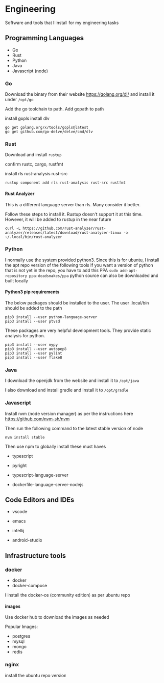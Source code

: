 # Engineering

Software and tools that I install for my engineering tasks

## Programming Languages

* Go
* Rust
* Python
* Java
* Javascript (node)

### Go

Download the binary from their website
https://golang.org/dl/
and install it under `/opt/go`

Add the go toolchain to path.
Add gopath to path

install gopls
install dlv

```
go get golang.org/x/tools/gopls@latest
go get github.com/go-delve/delve/cmd/dlv
```

### Rust 

Download and install `rustup`

confirm rustc, cargo, rustfmt

install rls rust-analysis rust-src

```
rustup component add rls rust-analysis rust-src rustfmt
```


#### Rust Analyzer 

This is a different language server than rls. Many consider it better.

Follow these steps to install it. Rustup doesn't support it at this time.
However, it will be added to rustup in the near future

```
curl -L https://github.com/rust-analyzer/rust-analyzer/releases/latest/download/rust-analyzer-linux -o ~/.local/bin/rust-analyzer
```

### Python

I normally use the system provided python3.
Since this is for ubuntu, I install the apt repo version of the following tools
If you want a version of python that is not yet in the repo, you have to add this PPA
`sudo add-apt-repository ppa:deadsnakes/ppa`
python source can also be downloaded and built locally

#### Python3 pip requirements

The below packages should be installed to the user.
The user .local/bin should be added to the path

```
pip3 install --user python-language-server
pip3 install --user ptvsd
```

These packages are very helpful development tools. They provide static analysis for python.

```
pip3 install --user mypy
pip3 install --user autopep8
pip3 install --user pylint
pip3 install --user flake8
```

### Java

I download the openjdk from the website and install it to `/opt/java`

I also download and install gradle and install it to `/opt/gradle`

### Javascript

Install nvm (node version manager) as per the instructions here
https://github.com/nvm-sh/nvm

Then run the following command to the latest stable version of node
```
nvm install stable
```

Then use npm to globally install these must haves

* typescript

* pyright
* typescript-language-server
* dockerfile-language-server-nodejs

## Code Editors and IDEs

* vscode
* emacs

* intellij
* android-studio

## Infrastructure tools

### docker

* docker
* docker-compose

I install the docker-ce (community edition) as per ubuntu repo

#### images
Use docker hub to download the images as needed

Popular Images:

* postgres
* mysql
* mongo
* redis

### nginx

install the ubuntu repo version

